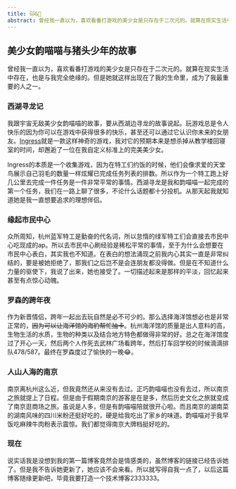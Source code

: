 ```yaml
---
title: 🐱&🐷
abstract: 曾经我一直以为，喜欢看番打游戏的美少女是只存在于二次元的。就算在现实生活中存在，也是与我完全绝缘的。但是她就这样出现在了我的生命里，成为了我最重要的人之一
---
```

## 美少女韵喵喵与猪头少年的故事

曾经我一直以为，喜欢看番打游戏的美少女是只存在于二次元的。就算在现实生活中存在，也是与我完全绝缘的。但是她就这样出现在了我的生命里，成为了我最重要的人之一。

### 西湖寻龙记

我跟宇宙无敌美少女韵喵喵的故事，要从西湖边寻龙的故事说起。玩游戏总是令人快乐的因为你可以在游戏中获得很多的快乐，甚至还可以通过它认识你未来的女朋友。[Ingress](www.ingress.com)就是一款这样神奇的游戏，我对它的预期本来是想杀掉从教学楼回寝室的时间，却邂逅了一位在我自定义标准上的完美美少女。

Ingress的本质是一个收集游戏，因为在特工们约饭的时候，他们会像求爱的天堂鸟展示自己羽毛的数量一样炫耀已完成任务列表的排数。所以作为一个特工跑上好几公里去完成一件任务是一件非常平常的事情。西湖寻龙是我和韵喵喵一起完成的第一个任务，我们在一路上聊了很多，不论什么话题都十分投机。从那天起我就知道她是我一直想要追求的理想伴侣。

### 缘起市民中心

众所周知，杭州蓝军特工是勤奋的代名词，所以怠惰的绿军特工们会直接去市民中心吃现成的ap。所以去市民中心刷经验是稀松平常的事情，至于为什么会想要在市民中心表白，其实我也不知道。在表白的想法涌现之前我内心其实一直是非常纠结的，要是被她拒绝了，那我们之后岂不是会连朋友都没得做。但是在不知道什么力量的驱使下，我说了出来，她也接受了。一切描述起来是那样的平淡，回忆起来甚至有点惊心动魄。

### 罗森的跨年夜

作为新晋情侣，跨年一起出去玩自然是必不可少的。那么选择海洋馆想必也是非常正常的，~~因为可以让海洋馆的海豹帮忙抽卡~~。杭州海洋馆的质量是出人意料的高，生物生活的水质，生物的种类以及结合地方特色都做得非常的好。总之在海洋馆度过了开心一天，然后两个人作死去武林广场看跨年，然后打车回学校的时候滴滴排队478/587。最终在罗森度过了愉快的一晚😂。

### 人山人海的南京

南京离杭州这么近，但我竟然还从来没有去过。正巧韵喵喵也没有去过，所以南京之旅就提上了日程。但是由于假期南京的游客是在是多，然后历史文化之旅就变成了南京逛商场之旅。虽说是人多，但是有韵喵喵陪就很开心啦。而且南京的湖南菜的湖南风味的四川米粉还挺好吃的，硬是给我吃出了家乡的味道。韵喵喵对于我早饭吃麻辣牛肉粉表示震惊。我们都觉得南京大牌档挺好吃的。

### 现在

说实话我是没想到我的第一篇博客竟然会是情感类的，虽然博客的链接已经告诉她了。但是我不告诉她更新了，她应该不会来看。所以就写得自我一点了，以后这篇博客随缘更新吧，毕竟我要打造一个技术博客2333333。
